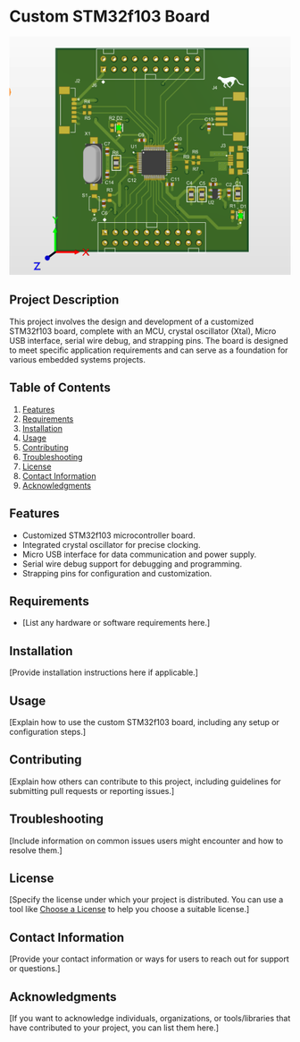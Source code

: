# Custom STM32f103 Board

![Custom STM32f103 Board](PCB_3D_IMG.PNG)

## Project Description

This project involves the design and development of a customized STM32f103 board, complete with an MCU, crystal oscillator (Xtal), Micro USB interface, serial wire debug, and strapping pins. The board is designed to meet specific application requirements and can serve as a foundation for various embedded systems projects.

## Table of Contents

1. [Features](#features)
2. [Requirements](#requirements)
3. [Installation](#installation)
4. [Usage](#usage)
5. [Contributing](#contributing)
6. [Troubleshooting](#troubleshooting)
7. [License](#license)
8. [Contact Information](#contact-information)
9. [Acknowledgments](#acknowledgments)

## Features

- Customized STM32f103 microcontroller board.
- Integrated crystal oscillator for precise clocking.
- Micro USB interface for data communication and power supply.
- Serial wire debug support for debugging and programming.
- Strapping pins for configuration and customization.

## Requirements

- [List any hardware or software requirements here.]

## Installation

[Provide installation instructions here if applicable.]

## Usage

[Explain how to use the custom STM32f103 board, including any setup or configuration steps.]

## Contributing

[Explain how others can contribute to this project, including guidelines for submitting pull requests or reporting issues.]

## Troubleshooting

[Include information on common issues users might encounter and how to resolve them.]

## License

[Specify the license under which your project is distributed. You can use a tool like [Choose a License](https://choosealicense.com/) to help you choose a suitable license.]

## Contact Information

[Provide your contact information or ways for users to reach out for support or questions.]

## Acknowledgments

[If you want to acknowledge individuals, organizations, or tools/libraries that have contributed to your project, you can list them here.]

